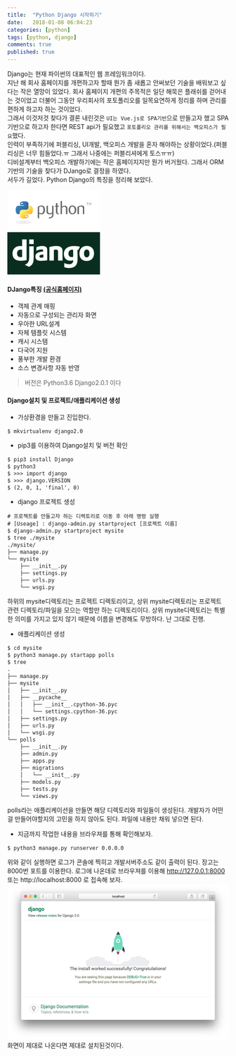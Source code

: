 ```yaml
---
title:  "Python Django 시작하기"
date:   2018-01-08 06:04:23
categories: [python]
tags: [python, django]
comments: true
published: true
---
```


 Django는 현재 파이썬의 대표적인 웹 프레임워크이다.  
 지난 해 회사 홈페이지를 개편하고자 할때 뭔가 좀 새롭고 안써보던 기술을 배워보고 싶다는 작은 열망이 있었다. 회사 홈페이지 개편의 주목적은 일단 해묵은 플래쉬를 걷어내는 것이었고 더불어 그동안 우리회사의 포토폴리오를 일목요연하게 정리를 하며 관리를 편하게 하고자 하는 것이었다.  
 그래서 이것저것 찾다가 결론 내린것은 `UI는 Vue.js로 SPA기반`으로 만들고자 했고 SPA기반으로 하고자 한다면 REST api가 필요했고 `포토폴리오 관리를 위해서는 백오피스가 필요`했다.  
 인력이 부족하기에 퍼블리싱, UI개발, 백오피스 개발을 혼자 해야하는 상황이었다.(퍼블리싱은 너무 힘들었다.ㅠ 그래서 나중에는 퍼블리셔에게 토스ㅠㅠ)  
 디비설계부터 백오피스 개발하기에는 작은 홈페이지지만 뭔가 버거웠다. 그래서 ORM기반의 기술을 찾다가 DJango로 결정을 하였다.  
 서두가 길었다. Python Django의 특징을 정리해 보았다.

 ![python django](/images/20180108/python-django.png)

#### __DJango특징__ [(공식홈페이지)](https://www.djangoproject.com/)
+ 객체 관계 매핑
+ 자동으로 구성되는 관리자 화면
+ 우아한 URL설계
+ 자체 템플릿 시스템
+ 캐시 시스템
+ 다국어 지원
+ 풍부한 개발 환경
+ 소스 변경사항 자동 반영

> 버전은 Python3.6 Django2.0.1 이다

#### __Django설치 및 프로젝트/애플리케이션 생성__
+ 가상환경을 만들고 진입한다.
```
$ mkvirtualenv django2.0
```

+ pip3를 이용하여 Django설치 및 버전 확인
```
$ pip3 install Django
$ python3
$ >>> import django
$ >>> django.VERSION
$ (2, 0, 1, 'final', 0)
```

+ django 프로젝트 생성
```
# 프로젝트를 만들고자 하는 디렉토리로 이동 후 아래 명령 실행
# [Useage] : django-admin.py startproject [프로젝트 이름] 
$ django-admin.py startproject mysite
$ tree ./mysite
./mysite/
├── manage.py
└── mysite
    ├── __init__.py
    ├── settings.py
    ├── urls.py
    └── wsgi.py
```

하위의 mysite디렉토리는 프로젝트 디렉토리이고, 상위 mysite디렉토리는 프로젝트 관련 디렉토리/파일을 모으는 역할만 하는 디렉토리이다. 상위 mysite디렉토리는 특별한 의미를 가지고 있지 않기 때문에 이름을 변경해도 무방하다. 난 그대로 진행.

+ 애플리케이션 생성
```
$ cd mysite
$ python3 manage.py startapp polls
$ tree
.
├── manage.py
├── mysite
│   ├── __init__.py
│   ├── __pycache__
│   │   ├── __init__.cpython-36.pyc
│   │   └── settings.cpython-36.pyc
│   ├── settings.py
│   ├── urls.py
│   └── wsgi.py
└── polls
    ├── __init__.py
    ├── admin.py
    ├── apps.py
    ├── migrations
    │   └── __init__.py
    ├── models.py
    ├── tests.py
    └── views.py
```

polls라는 애플리케이션을 만들면 해당 디렉토리와 파일들이 생성된다. 개발자가 어떤걸 만들어야할지의 고민을 하지 않아도 된다. 파일에 내용만 채워 넣으면 된다.

+ 지금까지 작업한 내용을 브라우져를 통해 확인해보자.
```
$ python3 manage.py runserver 0.0.0.0
```

위와 같이 실행하면 로그가 콘솔에 찍히고 개발서버주소도 같이 출력이 된다. 장고는 8000번 포트를 이용한다. 로그에 나온데로 브라우져를 이용해 http://127.0.0.1:8000 또는 http://localhost:8000 로 접속해 보자.
![django2.0](/images/20180109/01.jpg)
화면이 제대로 나온다면 제대로 설치된것이다. 